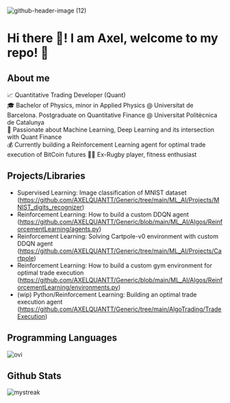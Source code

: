 ![github-header-image (12)](https://github.com/user-attachments/assets/624f5e4c-730b-4c3c-867f-39435ec9fe44)

# Hi there 👋! I am Axel, welcome to my repo! 🚀
## About me
📈 Quantitative Trading Developer (Quant)  
🎓 Bachelor of Physics, minor in Applied Physics @ Universitat de Barcelona. Postgraduate on Quantitative Finance @ Universitat Politècnica de Catalunya  
🌱 Passionate about Machine Learning, Deep Learning and its intersection with Quant Finance  
💰 Currently building a Reinforcement Learning agent for optimal trade execution of BitCoin futures 
🏋️‍♂️ Ex-Rugby player, fitness enthusiast  


## Projects/Libraries
- Supervised Learning: Image classification of MNIST dataset (https://github.com/AXELQUANTT/Generic/tree/main/ML_AI/Projects/MNIST_digits_recognizer)  
- Reinforcement Learning: How to build a custom DDQN agent  (https://github.com/AXELQUANTT/Generic/blob/main/ML_AI/Algos/ReinforcementLearning/agents.py)
- Reinforcement Learning: Solving Cartpole-v0 environment with custom DDQN agent (https://github.com/AXELQUANTT/Generic/tree/main/ML_AI/Projects/Cartpole)  
- Reinforcement Learning: How to build a custom gym environment for optimal trade execution  (https://github.com/AXELQUANTT/Generic/blob/main/ML_AI/Algos/ReinforcementLearning/environments.py)
- (wip) Python/Reinforcement Learning: Building an optimal trade execution agent  (https://github.com/AXELQUANTT/Generic/tree/main/AlgoTrading/TradeExecution)


## Programming Languages
<img src="https://github-readme-stats.vercel.app/api/top-langs?username=AXELQUANTT&show_icons=true&locale=en&layout=compact&theme=tokyonigh" alt="ovi" />

## Github Stats
<img src="https://github-readme-streak-stats.herokuapp.com/?user=AXELQUANTT&theme=tokyonight" alt="mystreak"/>

